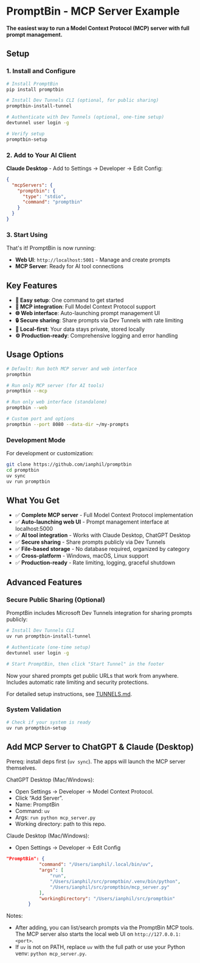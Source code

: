 # PromptBin - MCP Server Example

**The easiest way to run a Model Context Protocol (MCP) server with full prompt management.**

## Setup

### 1. Install and Configure

```bash
# Install PromptBin
pip install promptbin

# Install Dev Tunnels CLI (optional, for public sharing)
promptbin-install-tunnel

# Authenticate with Dev Tunnels (optional, one-time setup)
devtunnel user login -g

# Verify setup
promptbin-setup
```

### 2. Add to Your AI Client

**Claude Desktop** - Add to Settings → Developer → Edit Config:
```json
{
  "mcpServers": {
    "promptbin": {
      "type": "stdio",
      "command": "promptbin"
    }
  }
}
```

### 3. Start Using

That's it! PromptBin is now running:
- **Web UI**: `http://localhost:5001` - Manage and create prompts
- **MCP Server**: Ready for AI tool connections

## Key Features
- **🚀 Easy setup**: One command to get started
- **🔗 MCP integration**: Full Model Context Protocol support
- **🌐 Web interface**: Auto-launching prompt management UI
- **🔒 Secure sharing**: Share prompts via Dev Tunnels with rate limiting
- **📁 Local-first**: Your data stays private, stored locally
- **⚙️ Production-ready**: Comprehensive logging and error handling

## Usage Options

```bash
# Default: Run both MCP server and web interface
promptbin

# Run only MCP server (for AI tools)
promptbin --mcp

# Run only web interface (standalone)
promptbin --web

# Custom port and options
promptbin --port 8080 --data-dir ~/my-prompts
```

### Development Mode
For development or customization:
```bash
git clone https://github.com/ianphil/promptbin
cd promptbin
uv sync
uv run promptbin
```

## What You Get

- ✅ **Complete MCP server** - Full Model Context Protocol implementation
- ✅ **Auto-launching web UI** - Prompt management interface at localhost:5000
- ✅ **AI tool integration** - Works with Claude Desktop, ChatGPT Desktop
- ✅ **Secure sharing** - Share prompts publicly via Dev Tunnels
- ✅ **File-based storage** - No database required, organized by category
- ✅ **Cross-platform** - Windows, macOS, Linux support
- ✅ **Production-ready** - Rate limiting, logging, graceful shutdown

## Advanced Features

### Secure Public Sharing (Optional)
PromptBin includes Microsoft Dev Tunnels integration for sharing prompts publicly:

```bash
# Install Dev Tunnels CLI
uv run promptbin-install-tunnel

# Authenticate (one-time setup)
devtunnel user login -g

# Start PromptBin, then click "Start Tunnel" in the footer
```

Now your shared prompts get public URLs that work from anywhere. Includes automatic rate limiting and security protections.

For detailed setup instructions, see [TUNNELS.md](TUNNELS.md).

### System Validation
```bash
# Check if your system is ready
uv run promptbin-setup
```

## Add MCP Server to ChatGPT & Claude (Desktop)

Prereq: install deps first (`uv sync`). The apps will launch the MCP server themselves.

ChatGPT Desktop (Mac/Windows):
- Open Settings → Developer → Model Context Protocol.
- Click “Add Server”.
- Name: PromptBin
- Command: `uv`
- Args: `run python mcp_server.py`
- Working directory: path to this repo.

Claude Desktop (Mac/Windows):
- Open Settings → Developer → Edit Config

```json
"PromptBin": {
            "command": "/Users/ianphil/.local/bin/uv",
            "args": [
                "run",
                "/Users/ianphil/src/promptbin/.venv/bin/python",
                "/Users/ianphil/src/promptbin/mcp_server.py"
            ],
            "workingDirectory": "/Users/ianphil/src/promptbin"
        }
```

Notes:
- After adding, you can list/search prompts via the PromptBin MCP tools. The MCP server also starts the local web UI on `http://127.0.0.1:<port>`.
- If `uv` is not on PATH, replace `uv` with the full path or use your Python venv: `python mcp_server.py`.
